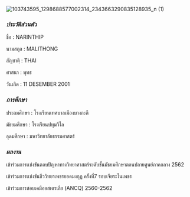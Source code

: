 ![103743595_1298688577002314_2343663290835128935_n (1)](https://user-images.githubusercontent.com/95402837/144463522-730e125c-806c-4d49-b9d3-72a417f9f662.jpg)

### _ประวัติส่วนตัว_

ชื่อ      : NARINTHIP

นามสกุล  : MALITHONG

สัญชาตฺิ  : THAI

ศาสนา   : พุทธ 

วันเกิด   : 11 DESEMBER 2001

### _การศึกษา_

ประถมศึกษา : โรงเรียนเทศบาลเมืองบางกะดี

มัธยมศึกษา  : โรงเรียนปทุมวิไล

อุดมศึกษา   : มหาวิทยาลัยธรรมศาสตร์ 

### _ผลงาน_ 

เข้าร่วมการเเข่งขันตอบปัญหาทางวิทยาศาสตร์ระดับชั้นมัธยมศึกษาตอนปลายศูนย์ภาคกลาง 2562

เข้าร่วมการเเข่งขันชีววิทยาเพชรยอดมงกุฏ ครั้งที่7 รอบเจียระไนเพชร

เข้าร่วมการสอบเคมีออสเตรเลีย (ANCQ) 2560-2562  





